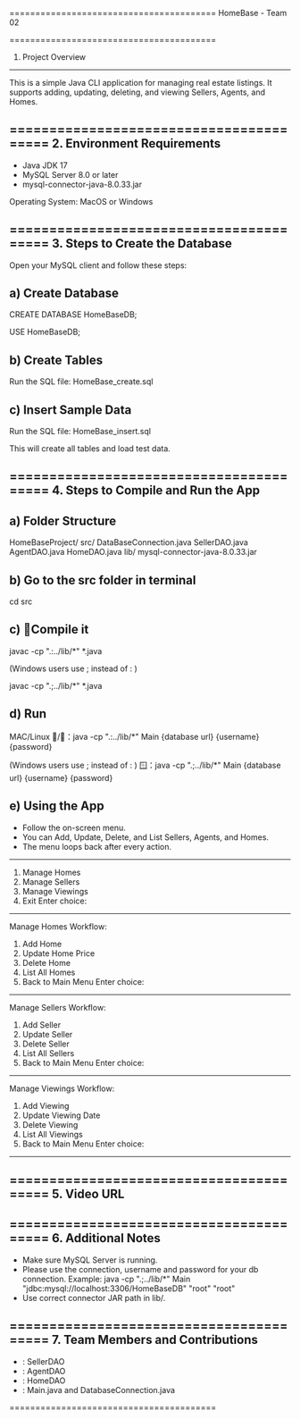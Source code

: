 ========================================
HomeBase - Team 02

========================================
1. Project Overview
----------------------------------------
This is a simple Java CLI application for managing real estate listings. 
It supports adding, updating, deleting, and viewing Sellers, Agents, and Homes. 

========================================
2. Environment Requirements
----------------------------------------
- Java JDK 17
- MySQL Server 8.0 or later
- mysql-connector-java-8.0.33.jar

Operating System: MacOS or Windows

========================================
3. Steps to Create the Database
----------------------------------------
Open your MySQL client and follow these steps:

a) Create Database
------------------------
CREATE DATABASE HomeBaseDB;

USE HomeBaseDB;

b) Create Tables
------------------------
Run the SQL file:
HomeBase_create.sql

c) Insert Sample Data
------------------------
Run the SQL file:
HomeBase_insert.sql

This will create all tables and load test data.

========================================
4. Steps to Compile and Run the App
----------------------------------------

a) Folder Structure
------------------------
HomeBaseProject/
  src/
    DataBaseConnection.java
    SellerDAO.java
    AgentDAO.java
    HomeDAO.java
  lib/
    mysql-connector-java-8.0.33.jar

b) Go to the src folder in terminal
------------------------
cd src

c) 🚀Compile it 
------------------------
javac -cp ".:../lib/*" *.java

(Windows users use ; instead of : )

javac -cp ".;../lib/*" *.java

d) Run
------------------------
MAC/Linux /🐧：java -cp ".:../lib/*" Main {database url} {username} {password}

(Windows users use ; instead of : )
🪟：java -cp ".;../lib/*" Main {database url} {username} {password}

e) Using the App
------------------------
- Follow the on-screen menu.
- You can Add, Update, Delete, and List Sellers, Agents, and Homes.
- The menu loops back after every action.
-------------------------
1) Manage Homes
2) Manage Sellers
3) Manage Viewings
4) Exit
   Enter choice:

-------------------------
Manage Homes Workflow:

1) Add Home
2) Update Home Price
3) Delete Home
4) List All Homes
5) Back to Main Menu
   Enter choice:

-------------------------
Manage Sellers Workflow:

1) Add Seller
2) Update Seller
3) Delete Seller
4) List All Sellers
5) Back to Main Menu
   Enter choice:
-------------------------
Manage Viewings Workflow:

1) Add Viewing
2) Update Viewing Date
3) Delete Viewing
4) List All Viewings
5) Back to Main Menu
   Enter choice:
-------------------------

========================================
5. Video URL
----------------------------------------

========================================
6. Additional Notes
----------------------------------------
- Make sure MySQL Server is running.
- Please use the connection, username and password for your db connection. Example:
    java -cp ".;../lib/*" Main "jdbc:mysql://localhost:3306/HomeBaseDB" "root" "root"
- Use correct connector JAR path in lib/.

========================================
7. Team Members and Contributions
----------------------------------------
- : SellerDAO
- : AgentDAO
- : HomeDAO
- : Main.java and DatabaseConnection.java

========================================

